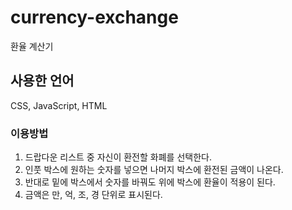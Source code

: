 # currency-exchange
환율 계산기

## 사용한 언어
CSS, JavaScript, HTML

### 이용방법
1. 드랍다운 리스트 중 자신이 환전할 화폐를 선택한다.
2. 인풋 박스에 원하는 숫자를 넣으면 나머지 박스에 환전된 금액이 나온다.
3. 반대로 밑에 박스에서 숫자를 바꿔도 위에 박스에 환율이 적용이 된다.
4. 금액은 만, 억, 조, 경 단위로 표시된다. 
